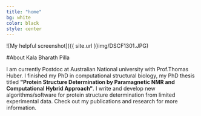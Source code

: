 ```yaml
---
title: "home"
bg: white
color: black
style: center
---
```



![My helpful screenshot]({{ site.url }}img/DSCF1301.JPG) 

#About Kala Bharath Pilla

I am currently Postdoc at Australian National university with Prof.Thomas Huber.
I finished my PhD in computational structural biology, my PhD thesis titled **"Protein Structure Determination by Paramagnetic NMR and Computational Hybrid Approach"**.
I write and develop new algorithms/software for protein structure determination from limited experimental data. Check out my publications and research for more information.

